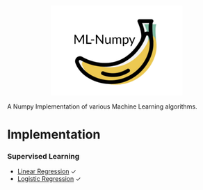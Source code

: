 <img src="./img/logo.png" hspace="20%" width="60%">

A Numpy Implementation of various Machine Learning algorithms.

# Implementation

### Supervised Learning

- [Linear Regression] &check;
- [Logistic Regression] &check;

<!--Links-->

[Linear Regression]: https://github.com/3outeille/ML-Numpy/tree/master/src/supervised/linear_regression
[Logistic Regression]: https://github.com/3outeille/ML-Numpy/tree/master/src/supervised/logistic_regression

